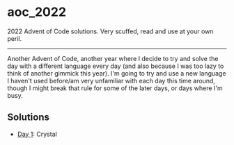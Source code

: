 # aoc_2022

2022 Advent of Code solutions. Very scuffed, read and use at your own peril.

---

Another Advent of Code, another year where I decide to try and solve the day with a different language every day (and
also because I was too lazy to think of another gimmick this year). I'm going to try and use a new language I haven't
used before/am very unfamiliar with each day this time around, though I might break that rule for some of the
later days, or days where I'm busy.

## Solutions

- [Day 1](./day_01): Crystal
